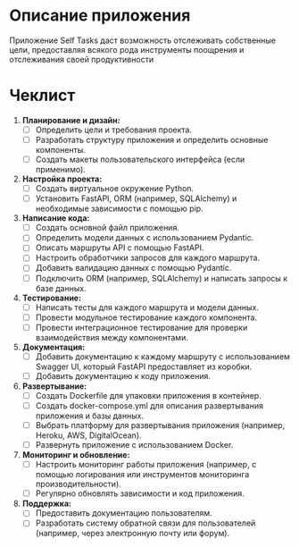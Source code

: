 # Описание приложения
Приложение Self Tasks даст возможность отслеживать собственные цели, предоставляя всякого рода инструменты поощрения и отслеживания своей продуктивности






# Чеклист
1. **Планирование и дизайн:**
   - [ ] Определить цели и требования проекта.
   - [ ] Разработать структуру приложения и определить основные компоненты.
   - [ ] Создать макеты пользовательского интерфейса (если применимо).

2. **Настройка проекта:**
   - [ ] Создать виртуальное окружение Python.
   - [ ] Установить FastAPI, ORM (например, SQLAlchemy) и необходимые зависимости с помощью pip.

3. **Написание кода:**
   - [ ] Создать основной файл приложения.
   - [ ] Определить модели данных с использованием Pydantic.
   - [ ] Описать маршруты API с помощью FastAPI.
   - [ ] Настроить обработчики запросов для каждого маршрута.
   - [ ] Добавить валидацию данных с помощью Pydantic.
   - [ ] Подключить ORM (например, SQLAlchemy) и написать запросы к базе данных.

4. **Тестирование:**
   - [ ] Написать тесты для каждого маршрута и модели данных.
   - [ ] Провести модульное тестирование каждого компонента.
   - [ ] Провести интеграционное тестирование для проверки взаимодействия между компонентами.

5. **Документация:**
   - [ ] Добавить документацию к каждому маршруту с использованием Swagger UI, который FastAPI предоставляет из коробки.
   - [ ] Добавить документацию к коду приложения.

6. **Развертывание:**
   - [ ] Создать Dockerfile для упаковки приложения в контейнер.
   - [ ] Создать docker-compose.yml для описания развертывания приложения и базы данных.
   - [ ] Выбрать платформу для развертывания приложения (например, Heroku, AWS, DigitalOcean).
   - [ ] Развернуть приложение с использованием Docker.

7. **Мониторинг и обновление:**
   - [ ] Настроить мониторинг работы приложения (например, с помощью логирования или инструментов мониторинга производительности).
   - [ ] Регулярно обновлять зависимости и код приложения.

8. **Поддержка:**
   - [ ] Предоставить документацию пользователям.
   - [ ] Разработать систему обратной связи для пользователей (например, через электронную почту или форум).
